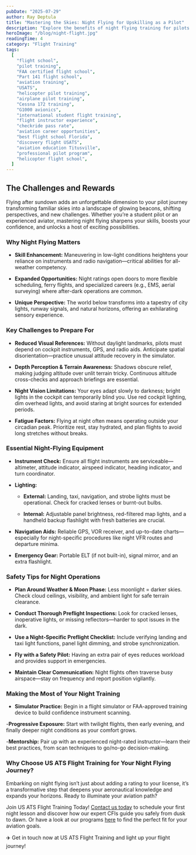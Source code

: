 ```yaml
---
pubDate: "2025-07-29"
author: Ray Deptula
title: "Mastering the Skies: Night Flying for Upskilling as a Pilot"
description: "Explore the benefits of night flying training for pilots looking to enhance their skills and confidence. Learn how USATS in Titusville, Florida, provides exceptional night flying instruction and support."
heroImage: "/blog/night-flight.jpg"
readingTime: 4
category: "Flight Training"
tags:
  [
    "flight school",
    "pilot training",
    "FAA certified flight school",
    "Part 141 flight school",
    "aviation training",
    "USATS",
    "helicopter pilot training",
    "airplane pilot training",
    "Cessna 172 training",
    "G1000 avionics",
    "international student flight training",
    "flight instructor experience",
    "checkride pass rate",
    "aviation career opportunities",
    "best flight school Florida",
    "discovery flight USATS",
    "aviation education Titusville",
    "professional pilot program",
    "helicopter flight school",
  ]
---
```


## The Challenges and Rewards

Flying after sundown adds an unforgettable dimension to your pilot journey transforming familiar skies into a landscape of glowing beacons, shifting perspectives, and new challenges. Whether you’re a student pilot or an experienced aviator, mastering night flying sharpens your skills, boosts your confidence, and unlocks a host of exciting possibilities.

### Why Night Flying Matters

- **Skill Enhancement:** Maneuvering in low-light conditions heightens your reliance on instruments and radio navigation—critical abilities for all-weather competency.

- **Expanded Opportunities:** Night ratings open doors to more flexible scheduling, ferry flights, and specialized careers (e.g., EMS, aerial surveying) where after-dark operations are common.

- **Unique Perspective:** The world below transforms into a tapestry of city lights, runway signals, and natural horizons, offering an exhilarating sensory experience.

### Key Challenges to Prepare For

- **Reduced Visual References:** Without daylight landmarks, pilots must depend on cockpit instruments, GPS, and radio aids. Anticipate spatial disorientation—practice unusual attitude recovery in the simulator.

- **Depth Perception & Terrain Awareness:** Shadows obscure relief, making judging altitude over unlit terrain tricky. Continuous altitude cross-checks and approach briefings are essential.

- **Night Vision Limitations:** Your eyes adapt slowly to darkness; bright lights in the cockpit can temporarily blind you. Use red cockpit lighting, dim overhead lights, and avoid staring at bright sources for extended periods.

- **Fatigue Factors:** Flying at night often means operating outside your circadian peak. Prioritize rest, stay hydrated, and plan flights to avoid long stretches without breaks.

### Essential Night-Flying Equipment

- **Instrument Check:** Ensure all flight instruments are serviceable—altimeter, attitude indicator, airspeed indicator, heading indicator, and turn coordinator.

- **Lighting:**

  - **External:** Landing, taxi, navigation, and strobe lights must be operational. Check for cracked lenses or burnt-out bulbs.

  - **Internal:** Adjustable panel brightness, red-filtered map lights, and a handheld backup flashlight with fresh batteries are crucial.

- **Navigation Aids:** Reliable GPS, VOR receiver, and up-to-date charts—especially for night-specific procedures like night VFR routes and departure minima.

- **Emergency Gear:** Portable ELT (if not built-in), signal mirror, and an extra flashlight.

### Safety Tips for Night Operations

- **Plan Around Weather & Moon Phase:** Less moonlight = darker skies. Check cloud ceilings, visibility, and ambient light for safe terrain clearance.

- **Conduct Thorough Preflight Inspections:** Look for cracked lenses, inoperative lights, or missing reflectors—harder to spot issues in the dark.

- **Use a Night-Specific Preflight Checklist:** Include verifying landing and taxi light functions, panel light dimming, and strobe synchronization.

- **Fly with a Safety Pilot:** Having an extra pair of eyes reduces workload and provides support in emergencies.

- **Maintain Clear Communication:** Night flights often traverse busy airspace—stay on frequency and report position vigilantly.

### Making the Most of Your Night Training

- **Simulator Practice:** Begin in a flight simulator or FAA-approved training device to build confidence instrument scanning.

-**Progressive Exposure:** Start with twilight flights, then early evening, and finally deeper night conditions as your comfort grows.

-**Mentorship:** Pair up with an experienced night-rated instructor—learn their best practices, from scan techniques to go/no-go decision-making.

### Why Choose US ATS Flight Training for Your Night Flying Journey?

Embarking on night flying isn’t just about adding a rating to your license, it’s a transformative step that deepens your aeronautical knowledge and expands your horizons. Ready to illuminate your aviation path?

Join US ATS Flight Training Today! [Contact us today](/contact-us) to schedule your first night lesson and discover how our expert CFIs guide you safely from dusk to dawn. Or have a look at our programs [here](/flight-training/) to find the perfect fit for your aviation goals.

✈️ Get in touch now at US ATS Flight Training and light up your flight journey!
